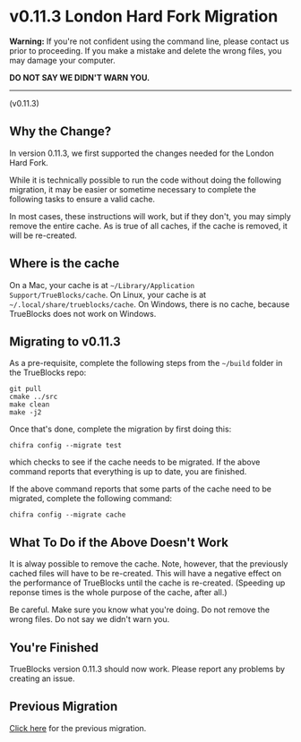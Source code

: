 # v0.11.3 London Hard Fork Migration

**Warning:** If you're not confident using the command line, please contact us prior to proceeding. If you make a mistake and delete the wrong files, you may damage your computer.

**DO NOT SAY WE DIDN'T WARN YOU.**

---

(v0.11.3)

## Why the Change?

In version 0.11.3, we first supported the changes needed for the London Hard Fork.

While it is technically possible to run the code without doing the following migration, it may be easier or sometime necessary to complete the following tasks to ensure a valid cache.

In most cases, these instructions will work, but if they don't, you may simply remove the entire cache. As is true of all caches, if the cache is removed, it will be re-created.

## Where is the cache

On a Mac, your cache is at `~/Library/Application Support/TrueBlocks/cache`. On Linux, your cache is at `~/.local/share/trueblocks/cache`. On Windows, there is no cache, because TrueBlocks does not work on Windows.

## Migrating to v0.11.3

As a pre-requisite, complete the following steps from the `~/build` folder in the TrueBlocks repo:

```[bash]
git pull
cmake ../src
make clean
make -j2
```

Once that's done, complete the migration by first doing this:

```
chifra config --migrate test
```

which checks to see if the cache needs to be migrated. If the above command reports that everything is up to date, you are finished.

If the above command reports that some parts of the cache need to be migrated, complete the following command:

```
chifra config --migrate cache
```

## What To Do if the Above Doesn't Work

It is alway possible to remove the cache. Note, however, that the previously cached files will have to be re-created. This will have a negative effect on the performance of TrueBlocks until the cache is re-created. (Speeding up reponse times is the whole purpose of the cache, after all.)

Be careful. Make sure you know what you're doing. Do not remove the wrong files. Do not say we didn't warn you.

## You're Finished

TrueBlocks version 0.11.3 should now work. Please report any problems by creating an issue.

## Previous Migration

[Click here](./README-v0.09.0.md) for the previous migration.
